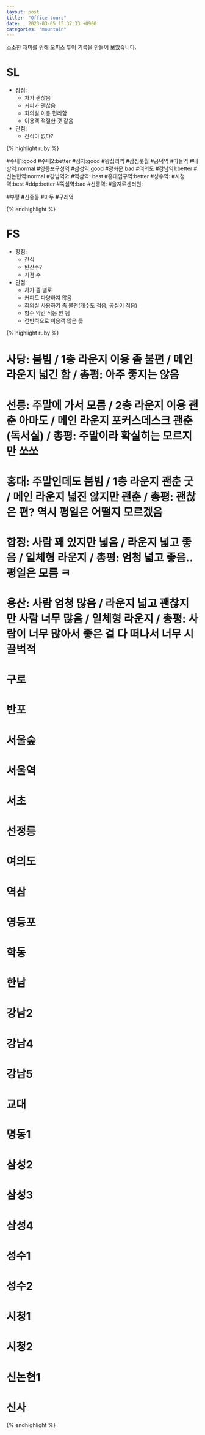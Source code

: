 ```yaml
---
layout: post
title:  "Office tours"
date:   2023-03-05 15:37:33 +0900
categories: "mountain"
---
```

소소한 재미를 위해 오피스 투어 기록을 만들어 보았습니다.

# SL  
* 장점:
	* 차가 괜찮음  
	* 커피가 괜찮음  
	* 회의실 이용 편리함  
	* 이용객 적절한 것 같음  
* 단점:
	* 간식이 없다?  

{% highlight ruby %}


#수내1:good
#수내2:better
#정자:good
#왕십리역
#잠심롯월
#공덕역
#마들역
#내방역:normal
#영등포구청역
#삼성역:good
#광화문:bad
#여의도
#강남역1:better
#신논현역:normal
#강남역2:
#역삼역: best
#홍대입구역:better
#성수역:
#시청역:best
#ddp:better
#뚝섬역:bad
#선릉역:
#을지로센터원:

#부평
#신중동
#마두
#구래역

{% endhighlight %}




# FS  
* 장점:   
	* 간식  
	* 탄산수?  
	* 지점 수
* 단점:  
	* 차가 좀 별로  
	* 커피도 다양하지 않음  
	* 회의실 사용하기 좀 불편(개수도 적음, 공실이 적음)  
	* 향수 약간 적응 안 됨  
	* 전반적으로 이용객 많은 듯  


{% highlight ruby %}

# 사당: 붐빔 / 1층 라운지 이용 좀 불편 / 메인 라운지 넓긴 함 / 총평: 아주 좋지는 않음  
# 선릉: 주말에 가서 모름 / 2층 라운지 이용 괜춘 아마도 / 메인 라운지 포커스데스크 괜춘(독서실)  / 총평: 주말이라 확실히는 모르지만 쏘쏘  
# 홍대: 주말인데도 붐빔 / 1층 라운지 괜춘 굿 / 메인 라운지 넓진 않지만 괜춘 / 총평: 괜찮은 편? 역시 평일은 어떨지 모르겠음  
# 합정: 사람 꽤 있지만 넓음 / 라운지 넓고 좋음 / 일체형 라운지 / 총평: 엄청 넓고 좋음.. 평일은 모름 ㅋ  
# 용산: 사람 엄청 많음 / 라운지 넓고 괜찮지만 사람 너무 많음 / 일체형 라운지 / 총평: 사람이 너무 많아서 좋은 걸 다 떠나서 너무 시끌벅적  

# 구로
# 반포
# 서울숲
# 서울역
# 서초
# 선정릉
# 여의도
# 역삼 
# 영등포
# 학동
# 한남
# 강남2
# 강남4
# 강남5
# 교대
# 명동1
# 삼성2
# 삼성3
# 삼성4
# 성수1
# 성수2
# 시청1
# 시청2
# 신논현1
# 신사

{% endhighlight %}


